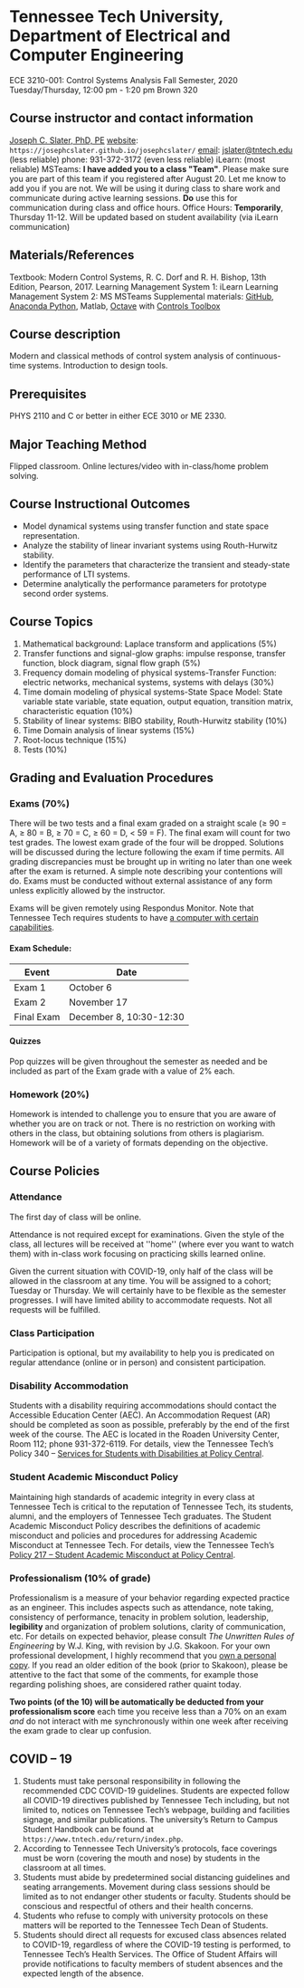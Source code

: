 

# Tennessee Tech University, Department of Electrical and Computer Engineering
ECE 3210-001: Control Systems Analysis
Fall Semester, 2020
Tuesday/Thursday, 12:00 pm - 1:20 pm
Brown 320

## Course instructor and contact information

[Joseph C. Slater, PhD, PE](https://josephcslater.github.io/josephcslater/)
[website](https://josephcslater.github.io/josephcslater/): `https://josephcslater.github.io/josephcslater/`
[email](mailto:jslater@tntech.edu): jslater@tntech.edu (less reliable)
phone: 931-372-3172 (even less reliable)
iLearn: (most reliable)
MSTeams: **I have added you to a class "Team"**. Please make sure you are part of this team if you registered after August 20. Let me know to add you if you are not.  We will be using it during class to share work and communicate during active learning sessions. **Do** use this for communication during class and office hours.
Office Hours: **Temporarily**, Thursday 11-12. Will be updated based on student availability (via iLearn communication)

## Materials/References
Textbook: Modern Control Systems, R. C. Dorf and R. H. Bishop, 13th Edition, Pearson, 2017.
Learning Management System 1: iLearn
Learning Management System 2: MS MSTeams
Supplemental materials: [GitHub](https://github.com/josephcslater/Tennessee_Tech_ECE_3210), [Anaconda Python](https://www.anaconda.com/products/individual), Matlab, [Octave](https://www.gnu.org/software/octave/) with [Controls Toolbox](https://wiki.octave.org/Category:Octave_Forge)

## Course description
Modern and classical methods of control system analysis of continuous-time systems. Introduction to design tools.

## Prerequisites
PHYS 2110 and C or better in either ECE 3010 or ME 2330.

## Major Teaching Method
Flipped classroom. Online lectures/video with in-class/home problem solving.

## Course Instructional Outcomes
-   Model dynamical systems using transfer function and state space representation.
-   Analyze the stability of linear invariant systems using Routh-Hurwitz stability.
-   Identify the parameters that characterize the  transient and steady-state performance of LTI systems.
-   Determine analytically the performance parameters for prototype second order systems.

## Course Topics
1.  Mathematical background: Laplace transform and applications (5%)
2.  Transfer functions and signal-glow graphs: impulse response,
transfer function, block diagram, signal flow graph (5%)
3.  Frequency domain modeling of physical systems-Transfer Function:
electric networks, mechanical systems, systems with delays (30%)
4.  Time domain modeling of physical systems-State Space Model: State
variable state variable, state equation, output equation,
transition matrix, characteristic equation (10%)
5.  Stability of linear systems: BIBO stability, Routh-Hurwitz stability (10%)
6.  Time Domain analysis of linear systems (15%)
7.  Root-locus technique (15%)
8.  Tests (10%)

## Grading and Evaluation Procedures
<!-- a normal html comment   ### Grading and evaluation procedures -->

### Exams (70%)
There will be two tests and a final exam graded on a straight scale (≥ 90 = A, ≥ 80 = B, ≥ 70 = C, ≥ 60 = D, < 59 = F). The final exam will count for two test grades. The lowest exam grade of the four will be dropped. Solutions will be discussed during the lecture following the exam if time permits. All grading discrepancies must be brought up in writing no later than one week after the exam is returned. A simple note describing your contentions will do. Exams must be conducted without external assistance of any form unless explicitly allowed by the instructor.

Exams will be given remotely using Respondus Monitor. Note that Tennessee Tech requires students to have [a computer with certain capabilities](https://www.tntech.edu/engineering/programs/resources/comp-specs.php).

#### Exam Schedule:

  Event|  Date
-----------|-----------
Exam 1     | October 6
Exam 2     | November 17
Final Exam | December 8, 10:30-12:30

#### Quizzes
Pop quizzes will be given throughout the semester as needed and be included as part of the Exam grade with a value of 2% each.

### Homework (20%)
Homework is intended to challenge you to ensure that you are aware of whether you are on track or not. There is no restriction on working with others in the class, but obtaining solutions from others is plagiarism. Homework will be of a variety of formats depending on the objective.

## Course Policies

### Attendance
The first day of class will be online.

Attendance is not required except for examinations. Given the style of the class, all lectures will be received at ''home'' (where ever you want to watch them) with in-class work focusing on practicing skills learned online.

Given the current situation with COVID-19, only half of the class will be allowed in the classroom at any time. You will be assigned to a cohort; Tuesday or Thursday. We will certainly have to be flexible as the semester progresses. I will have limited ability to accommodate requests. Not all requests will be fulfilled.

### Class Participation
Participation is optional, but my availability to help you is predicated on regular attendance (online or in person) and consistent participation.

### Disability Accommodation
Students with a disability requiring accommodations should contact the Accessible Education Center (AEC).  An Accommodation Request (AR) should be completed as soon as possible, preferably by the end of the first week of the course.  The AEC is located in the Roaden University Center, Room 112; phone 931-372-6119. For details, view the Tennessee Tech’s Policy 340 – [Services for Students with Disabilities at Policy Central](www.tntech.edu/policies).

### Student Academic Misconduct Policy
Maintaining high standards of academic integrity in every class at Tennessee Tech is critical to the reputation of Tennessee Tech, its students, alumni, and the employers of Tennessee Tech graduates. The Student Academic Misconduct Policy describes the definitions of academic misconduct and policies and procedures for addressing Academic Misconduct at Tennessee Tech.  For details, view the Tennessee Tech’s [Policy 217 – Student Academic Misconduct at Policy Central](https://tntech.policytech.com/dotNet/documents/?docid=701).


### Professionalism (10% of grade)
Professionalism is a measure of your behavior regarding expected practice as an engineer. This includes aspects such as attendance, note taking, consistency of performance, tenacity in problem solution, leadership, **legibility** and organization of problem solutions, clarity of communication, etc. For details on expected behavior, please consult *The Unwritten Rules of Engineering* by W.J. King, with revision by J.G. Skakoon. For your own professional development, I highly recommend that you [own a personal copy](https://www.amazon.com/Unwritten-Laws-Engineering-James-Skakoon-dp-0791861961/dp/0791861961/ref=mt_other?_encoding=UTF8&me=&qid=). If you read an older edition of the book (prior to Skakoon), please be attentive to the fact that some of the comments, for example those regarding polishing shoes, are considered rather quaint today.

**Two points (of the 10) will be automatically be deducted from your professionalism score** each time you receive less than a 70% on an exam *and* do not interact with me synchronously within one week after receiving the exam grade to clear up confusion.

## COVID – 19
1.  Students must take personal responsibility in following the recommended CDC COVID-19 guidelines. Students are expected follow all COVID-19 directives published by Tennessee Tech including, but not limited to, notices on Tennessee Tech’s webpage, building and facilities signage, and similar publications.  The university’s Return to Campus Student Handbook can be found at `https://www.tntech.edu/return/index.php`.
2.  According to Tennessee Tech University’s protocols, face coverings must be worn (covering the mouth and nose) by students in the classroom at all times.
3.  Students must abide by predetermined social distancing guidelines and seating arrangements. Movement during class sessions should be limited as to not endanger other students or faculty. Students should be conscious and respectful of others and their health concerns.
4.  Students who refuse to comply with university protocols on these matters will be reported to the Tennessee Tech Dean of Students.
5.  Students should direct all requests for excused class absences related to COVID-19, regardless of where the COVID-19 testing is performed, to Tennessee Tech’s Health Services. The Office of Student Affairs will provide notifications to faculty members of student absences and the expected length of the absence.
